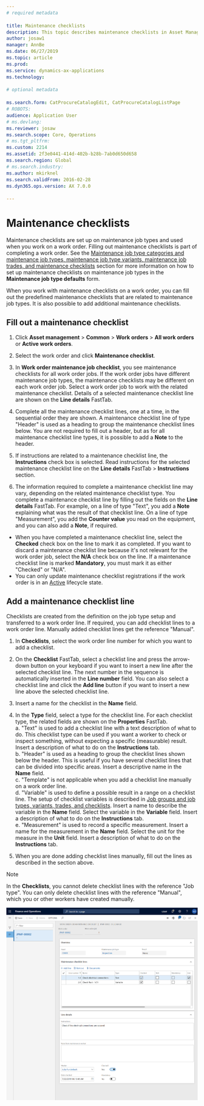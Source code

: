 ```yaml
---
# required metadata

title: Maintenance checklists
description: This topic describes maintenance checklists in Asset Management.
author: josaw1
manager: AnnBe
ms.date: 06/27/2019
ms.topic: article
ms.prod: 
ms.service: dynamics-ax-applications
ms.technology: 

# optional metadata

ms.search.form: CatProcureCatalogEdit, CatProcureCatalogListPage
# ROBOTS: 
audience: Application User
# ms.devlang: 
ms.reviewer: josaw
ms.search.scope: Core, Operations
# ms.tgt_pltfrm: 
ms.custom: 2214
ms.assetid: 2f3e0441-414d-402b-b28b-7ab0d650d658
ms.search.region: Global
# ms.search.industry: 
ms.author: mkirknel
ms.search.validFrom: 2016-02-28
ms.dyn365.ops.version: AX 7.0.0

---
```



# Maintenance checklists

Maintenance checklists are set up on maintenance job types and used when you work on a work order. Filling out maintenance checklists is part of completing a work order. See the [Maintenance job type categories and maintenance job types, maintenance job type variants, maintenance job trades, and maintenance checklists](../setup-for-work-orders/job-groups-and-job-types-variants-trades-and-checklists.md) section for more information on how to set up maintenance checklists on maintenance job types in the **Maintenance job type defaults** form.

When you work with maintenance checklists on a work order, you can fill out the predefined maintenance checklists that are related to maintenance job types. It is also possible to add additional maintenance checklists.

## Fill out a maintenance checklist

1. Click **Asset management** > **Common** > **Work orders** > **All work orders** or **Active work orders**.

2. Select the work order and click **Maintenance checklist**.

3. In **Work order maintenance job checklist**, you see maintenance checklists for all work order jobs. If the work order jobs have different maintenance job types, the maintenance checklists may be different on each work order job. Select a work order job to work with the related maintenance checklist. Details of a selected maintenance checklist line are shown on the **Line details** FastTab.

4. Complete all the maintenance checklist lines, one at a time, in the sequential order they are shown. A maintenance checklist line of type "Header" is used as a heading to group the maintenance checklist lines below. You are not required to fill out a header, but as for all maintenance checklist line types, it is possible to add a **Note** to the header.

5. If instructions are related to a maintenance checklist line, the **Instructions** check box is selected. Read instructions for the selected maintenance checklist line on the **Line details** FastTab > **Instructions** section.

6. The information required to complete a maintenance checklist line may vary, depending on the related maintenance checklist type. You complete a maintenance checklist line by filling out the fields on the **Line details** FastTab. For example, on a line of type "Text", you add a **Note** explaining what was the result of that checklist line. On a line of type "Measurement", you add the **Counter value** you read on the equipment, and you can also add a **Note**, if required.

- When you have completed a maintenance checklist line, select the **Checked** check box on the line to mark it as completed. If you want to discard a maintenance checklist line because it's not relevant for the work order job, select the **N/A** check box on the line. If a maintenance checklist line is marked **Mandatory**, you must mark it as either "Checked" or "N/A".  
- You can only update maintenance checklist registrations if the work order is in an [Active](../setup-for-work-orders/work-order-stages.md) lifecycle state.  


## Add a maintenance checklist line

Checklists are created from the definition on the job type setup and transferred to a work order line. If required, you can add checklist lines to a work order line. Manually added checklist lines get the reference "Manual".

1. In **Checklists**, select the work order line number for which you want to add a checklist.

2. On the **Checklist** FastTab, select a checklist line and press the arrow-down button on your keyboard if you want to insert a new line after the selected checklist line. The next number in the sequence is automatically inserted in the **Line number** field. You can also select a checklist line and click the **Add line** button if you want to insert a new line above the selected checklist line.

3. Insert a name for the checklist in the **Name** field.

4. In the **Type** field, select a type for the checklist line. For each checklist type, the related fields are shown on the **Properties** FastTab.  
  a. "Text" is used to add a checklist line with a text description of what to do. This checklist type can be used if you want a worker to check or inspect something, without expecting a specific (measurable) result. Insert a description of what to do on the **Instructions** tab.  
  b. "Header" is used as a heading to group the checklist lines shown below the header. This is useful if you have several checklist lines that can be divided into specific areas. Insert a descriptive name in the **Name** field.  
  c. "Template" is not applicable when you add a checklist line manually on a work order line.  
  d. "Variable" is used to define a possible result in a range on a checklist line. The setup of checklist variables is described in [Job groups and job types, variants, trades, and checklists](../setup-for-work-orders/job-groups-and-job-types-variants-trades-and-checklists.md). Insert a name to describe the variable in the **Name** field. Select the variable in the **Variable** field. Insert a description of what to do on the **Instructions** tab.  
  e. "Measurement" is used to record a specific measurement. Insert a name for the measurement in the **Name** field. Select the unit for the measure in the **Unit** field. Insert a description of what to do on the **Instructions** tab.  

5. When you are done adding checklist lines manually, fill out the lines as described in the section above.

>[!NOTE]
>In the **Checklists**, you cannot delete checklist lines with the reference "Job type". You can only delete checklist lines with the reference "Manual", which you or other workers have created manually.


![Figure 1](media/14-work-orders.png)

